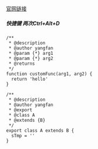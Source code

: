 [官网链接](https://marketplace.visualstudio.com/items?itemName=joelday.docthis#overview)
##### 快捷键 两次Ctrl+Alt+D
```
/**
 * @description
 * @author yangfan
 * @param {*} arg1
 * @param {*} arg2
 * @returns
 */
function customFunc(arg1, arg2) {
  return 'hello'
}
```
```
/**
 * @description
 * @author yangfan
 * @export
 * @class A
 * @extends {B}
 */
export class A extends B {
  sTmp = ''
}

```

